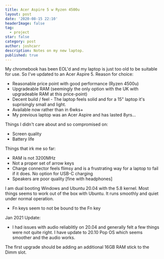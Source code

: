 ```yaml
---
title: Acer Aspire 5 w Ryzen 4500u
layout: post
date: '2020-08-15 22:10'
headerImage: false
tag:
  - project
star: false
category: post
author: joshcarr
description: Notes on my new laptop.
published: true
---
```


My chromebook has been EOL'd and my laptop is just too old to be suitable for use. So I've updated to an Acer Aspire 5. Reason for choice:
* Reasonable price point with good performance (Ryzen 4500u)
* Upgradeable RAM (seemingly the only option with the UK with upgradeable RAM at this price-point)
* Decent build / feel - The laptop feels solid and for a 15" laptop it's suprisingly small and light.
* Available now rather than in 6wks+
* My previous laptop was an Acer Aspire and has lasted 8yrs...


Things I didn't care about and so compromised on:
* Screen quality 
* Battery life

Things that irk me so far:
* RAM is not 3200MHz
* Not a proper set of arrow keys
* Charge connector feels flimsy and is a frustrating way for a laptop to fail if it does. No option for USB-C charging
* Speakers are poor quality [fine with headphones]

I am dual booting Windows and Ubuntu 20.04 with the 5.8 kernel. Most things seems to work out of the box with Ubuntu. It runs smoothly and quiet under normal operation.
* Fn keys seem to not be bound to the Fn key

Jan 2021 Update:
* I had issues with audio reliablitly on 20.04 and generally felt a few things were not quite right. I have update to 20.10 Pop OS which seems smoother and the audio works. 

The first upgrade should be adding an additional 16GB RAM stick to the Dimm slot.


